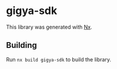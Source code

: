 # gigya-sdk

This library was generated with [Nx](https://nx.dev).

## Building

Run `nx build gigya-sdk` to build the library.
